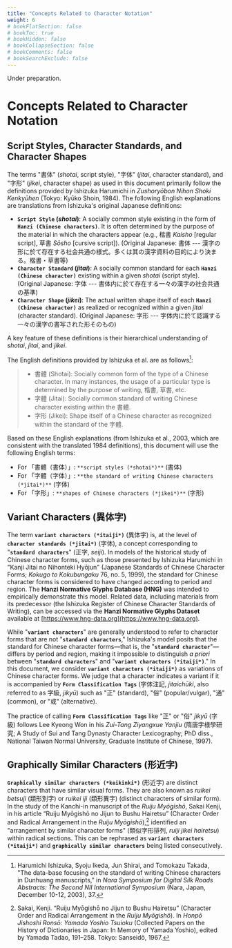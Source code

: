```yaml
---
title: "Concepts Related to Character Notation"
weight: 6
# bookFlatSection: false
# bookToc: true
# bookHidden: false
# bookCollapseSection: false
# bookComments: false
# bookSearchExclude: false
---
```

Under preparation.

# Concepts Related to Character Notation

## Script Styles, Character Standards, and Character Shapes

The terms "書体" (*shotai*, script style), "字体" (*jitai*, character standard), and "字形" (*jikei*, character shape) as used in this document primarily follow the definitions provided by Ishizuka Harumichi in *Zushoryōbon Nihon Shoki Kenkyūhen* (Tokyo: Kyūko Shoin, 1984). The following English explanations are translations from Ishizuka's original Japanese definitions:

* **`Script Style` (*shotai*)**: A socially common style existing in the form of **`Hanzi (Chinese characters)`**. It is often determined by the purpose of the material in which the characters appear (e.g., 楷書 *Kaisho* [regular script], 草書 *Sōsho* [cursive script]).
    (Original Japanese: 書体 --- 漢字の形に於て存在する社会共通の様式。多くは其の漢字資料の目的により決まる。楷書・草書等)
* **`Character Standard` (*jitai*)**: A socially common standard for each **`Hanzi (Chinese character)`** existing within a given *shotai* (script style).
    (Original Japanese: 字体 --- 書体内に於て存在する一々の漢字の社会共通の基準)
* **`Character Shape` (*jikei*)**: The actual written shape itself of each **`Hanzi (Chinese character)`** as realized or recognized within a given *jitai* (character standard).
    (Original Japanese: 字形 --- 字体内に於て認識する一々の漢字の書写された形そのもの)

A key feature of these definitions is their hierarchical understanding of *shotai*, *jitai*, and *jikei*.

The English definitions provided by Ishizuka et al. are as follows[^1]:

[^1]: Harumichi Ishizuka, Syoju Ikeda, Jun Shirai, and Tomokazu Takada, "The data-base focusing on the standard of writing Chinese characters in Dunhuang manuscripts," in *Nara Symposium for Digital Silk Roads Abstracts: The Second NII International Symposium* (Nara, Japan, December 10-12, 2003), 37.

> * 書體 (Shotai): Socially common form of the type of a Chinese character. In many instances, the usage of a particular type is determined by the purpose of writing, 楷書, 草書, etc.
> * 字體 (Jitai): Socially common standard of writing Chinese character existing within the 書體.
> * 字形 (Jikei): Shape itself of a Chinese character as recognized within the standard of the 字體.

Based on these English explanations (from Ishizuka et al., 2003, which are consistent with the translated 1984 definitions), this document will use the following English terms:
* For 「書體（書体）」: `**script styles (*shotai*)**` (書体)
* For 「字體（字体）」: `**the standard of writing Chinese characters (*jitai*)**` (字体)
* For 「字形」: `**shapes of Chinese characters (*jikei*)**` (字形)

## Variant Characters (異体字)

The term **`variant characters (*itaiji*)`** (異体字) is, at the level of **`character standards (*jitai*)`** (字体), a concept corresponding to "**`standard characters`**" (正字, *seiji*).
In models of the historical study of Chinese character forms, such as those presented by Ishizuka Harumichi in "Kanji Jitai no Nihonteki Hyōjun" (Japanese Standards of Chinese Character Forms; *Kokugo to Kokubungaku* 76, no. 5, 1999), the standard for Chinese character forms is considered to have changed according to period and region. The **Hanzi Normative Glyphs Database (HNG)** was intended to empirically demonstrate this model. Related data, including materials from its predecessor (the Ishizuka Register of Chinese Character Standards of Writing), can be accessed via the **Hanzi Normative Glyphs Dataset** available at [https://www.hng-data.org](https://www.hng-data.org).

While "**`variant characters`**" are generally understood to refer to character forms that are not "**`standard characters`**," Ishizuka's model posits that the standard for Chinese character forms—that is, the "**`standard character`**"—differs by period and region, making it impossible to distinguish *a priori* between "**`standard characters`**" and "**`variant characters (*itaiji*)`**." In this document, we consider **`variant characters (*itaiji*)`** as variations of Chinese character forms. We judge that a character indicates a variant if it is accompanied by **`Form Classification Tags`** (字体注記, *jitaichūki*, also referred to as 字級, *jikyū*) such as "正" (standard), "俗" (popular/vulgar), "通" (common), or "或" (alternative).

The practice of calling **`Form Classification Tags`** like "正" or "俗" *jikyū* (字級) follows Lee Kyeong Won in his *Zui-Tang Ziyangxue Yanjiu* (隋唐字様學研究; A Study of Sui and Tang Dynasty Character Lexicography; PhD diss., National Taiwan Normal University, Graduate Institute of Chinese, 1997).


## Graphically Similar Characters (形近字)

**`Graphically similar characters (*keikinki*)`** (形近字) are distinct characters that have similar visual forms. They are also known as *ruikei betsuji* (類形別字) or *ruikei iji* (類形異字) (distinct characters of similar form).
In the study of the Kanchi-in manuscript of the *Ruiju Myōgishō*, Sakai Kenji, in his article “Ruiju Myōgishō no Jijun to Bushu Hairetsu” (Character Order and Radical Arrangement in the *Ruiju Myōgishō*),[^Sakai1967] identified an "arrangement by similar character forms" (類似字形排列, *ruiji jikei hairetsu*) within radical sections. This can be rephrased as **`variant characters (*itaiji*)`** and **`graphically similar characters`** being listed consecutively.

[^Sakai1967]: Sakai, Kenji. “Ruiju Myōgishō no Jijun to Bushu Hairetsu” (Character Order and Radical Arrangement in the *Ruiju Myōgishō*). In *Honpō Jishoshi Ronsō: Yamada Yoshio Tsuioku* (Collected Papers on the History of Dictionaries in Japan: In Memory of Yamada Yoshio), edited by Yamada Tadao, 191–258. Tokyo: Sanseidō, 1967.

